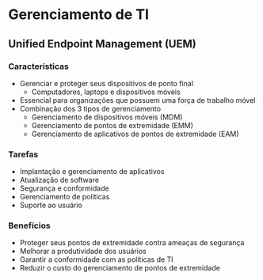 # Gerenciamento de TI

## Unified Endpoint Management (UEM)

### Características

- Gerenciar e proteger seus dispositivos de ponto final
  - Computadores, laptops e dispositivos móveis
- Essencial para organizações que possuem uma força de trabalho móvel
- Combinação dos 3 tipos de gerenciamento
  - Gerenciamento de dispositivos móveis (MDM)
  - Gerenciamento de pontos de extremidade (EMM)
  - Gerenciamento de aplicativos de pontos de extremidade (EAM)

### Tarefas

- Implantação e gerenciamento de aplicativos
- Atualização de software
- Segurança e conformidade
- Gerenciamento de políticas
- Suporte ao usuário

### Benefícios

- Proteger seus pontos de extremidade contra ameaças de segurança
- Melhorar a produtividade dos usuários
- Garantir a conformidade com as políticas de TI
- Reduzir o custo do gerenciamento de pontos de extremidade
